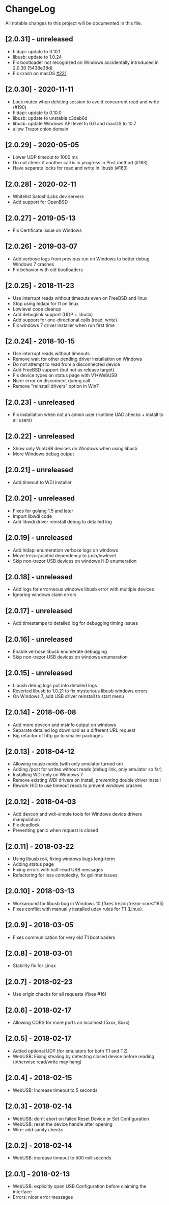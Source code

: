 # ChangeLog

All notable changes to this project will be documented in this file.

## [2.0.31] - unreleased
- hidapi: update to 0.10.1
- libusb: update to 1.0.24
- Fix bootloader not recognized on Windows accidentally introduced in 2.0.30 (5438e38d)
- Fix crash on macOS [#221]

## [2.0.30] - 2020-11-11
- Lock mutex when deleting session to avoid concurrent read and write (#190)
- hidapi: update to 0.10.0
- libusb: update to unstable c3deb6d
- libusb: update Windows API level to 6.0 and macOS to 10.7
- allow Trezor onion domain

## [2.0.29] - 2020-05-05

- Lower UDP timeout to 1000 ms
- Do not check if another call is in progress in Post method (#183)
- Have separate locks for read and write in libusb (#183)

## [2.0.28] - 2020-02-11

- Whitelist SatoshiLabs dev servers
- Add support for OpenBSD

## [2.0.27] - 2019-05-13

- Fix Certificate issue on Windows

## [2.0.26] - 2019-03-07

- Add verbose logs from previous run on Windows to better debug Windows 7 crashes
- Fix behavior with old bootloaders

## [2.0.25] - 2018-11-23

- Use interrupt reads without timeouts even on FreeBSD and linux
- Stop using hidapi for t1 on linux
- Lowlevel code cleanup
- Add debuglink support (UDP + libusb)
- Add support for one-directional calls (read, write)
- Fix windows 7 driver installer when run first time


## [2.0.24] - 2018-10-15

- Use interrupt reads without timeouts
- Remove wait for other pending driver installation on Windows
- Do not attempt to read from a disconnected device
- Add FreeBSD support (but not as release target)
- Fix device types on status page with V1+WebUSB
- Nicer error on disconnect during call
- Remove "reinstall drivers" option in Win7

## [2.0.23] - unreleased

- Fix installation when not an admin user (runtime UAC checks + install to all users)

## [2.0.22] - unreleased

- Show only WinUSB devices on Windows when using libusb
- More Windows debug output

## [2.0.21] - unreleased

- Add timeout to WDI installer

## [2.0.20] - unreleased

- Fixes for golang 1.5 and later
- Import libwdi code
- Add libwdi driver reinstall debug to detailed log

## [2.0.19] - unreleased

- Add hidapi enumeration verbose logs on windows
- Move trezor/usbhid dependency to /usb/lowlevel
- Skip non-trezor USB devices on windows HID enumeration

## [2.0.18] - unreleased

- Add logs for errorneous windows libusb error with multiple devices
- Ignoring windows claim errors

## [2.0.17] - unreleased

- Add timestamps to detailed log for debugging timing issues

## [2.0.16] - unreleased

- Enable verbose libusb enumerate debugging
- Skip non-trezor USB devices on windows enumeration

## [2.0.15] - unreleased

- Libusb debug logs put into detailed logs
- Reverted libusb to 1.0.21 to fix mysterious libusb windows errors
- On Windows 7, add USB driver reinstall to start menu

## [2.0.14] - 2018-06-08

- Add more devcon and msinfo output on windows
- Separate detailed log download as a different URL request
- Big refactor of http.go to smaller packages

## [2.0.13] - 2018-04-12

- Allowing nousb mode (with only emulator turned on)
- Adding /post for writes without reads (debug link, only emulator so far)
- Installing WDI only on Windows 7
- Remove existing WDI drivers on install, preventing double driver install
- Rework HID to use timeout reads to prevent windows crashes

## [2.0.12] - 2018-04-03

- Add devcon and wdi-simple tools for Windows device drivers manipulation
- Fix deadlock
- Preventing panic when request is closed

## [2.0.11] - 2018-03-22

- Using libusb rc4, fixing windows bugs long-term
- Adding status page
- Fixing errors with half-read USB messages
- Refactoring for less complexity, fix golinter issues

## [2.0.10] - 2018-03-13

- Workaround for libusb bug in Windows 10 (fixes trezor/trezor-core#165)
- Fixes conflict with manually installed udev rules for T1 (Linux).

## [2.0.9] - 2018-03-05

- Fixes communication for very old T1 bootloaders

## [2.0.8] - 2018-03-01

- Stability fix for Linux

## [2.0.7] - 2018-02-23

- Use origin checks for all requests (fixes #16)

## [2.0.6] - 2018-02-17

- Allowing CORS for more ports on localhost (5xxx, 8xxx)

## [2.0.5] - 2018-02-17

- Added optional UDP (for emulators for both T1 and T2)
- WebUSB: Fixing stealing by detecting closed device before reading (otherwise read/write may hang)

## [2.0.4] - 2018-02-15

- WebUSB: Increase timeout to 5 seconds

## [2.0.3] - 2018-02-14

- WebUSB: don't abort on failed Reset Device or Set Configuration
- WebUSB: reset the device handle after opening
- Wire: add sanity checks

## [2.0.2] - 2018-02-14

- WebUSB: increase timeout to 500 milliseconds

## [2.0.1] - 2018-02-13

- WebUSB: explicitly open USB Configuration before claiming the interface
- Errors: nicer error messages

[#221]: https://github.com/trezor/trezord-go/issues/221
